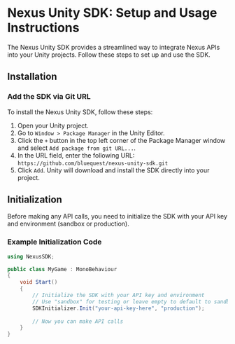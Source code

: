 # Nexus Unity SDK: Setup and Usage Instructions

The Nexus Unity SDK provides a streamlined way to integrate Nexus APIs into your Unity projects. Follow these steps to set up and use the SDK.

## Installation

### Add the SDK via Git URL
To install the Nexus Unity SDK, follow these steps:

1. Open your Unity project.
2. Go to `Window > Package Manager` in the Unity Editor.
3. Click the `+` button in the top left corner of the Package Manager window and select `Add package from git URL...`.
4. In the URL field, enter the following URL: `https://github.com/bluequest/nexus-unity-sdk.git`
5. Click `Add`. Unity will download and install the SDK directly into your project.

## Initialization

Before making any API calls, you need to initialize the SDK with your API key and environment (sandbox or production).

### Example Initialization Code

```csharp
using NexusSDK;

public class MyGame : MonoBehaviour
{
    void Start()
    {
        // Initialize the SDK with your API key and environment
        // Use "sandbox" for testing or leave empty to default to sandbox
        SDKInitializer.Init("your-api-key-here", "production");
        
        // Now you can make API calls
    }
}
```